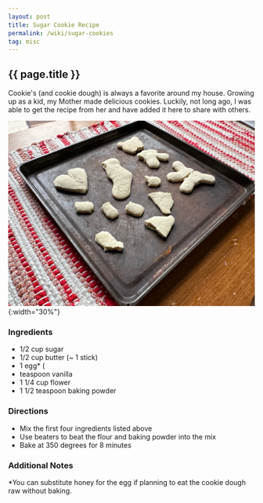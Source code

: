 ```yaml
---
layout: post
title: Sugar Cookie Recipe
permalink: /wiki/sugar-cookies
tag: misc
---
```


## {{ page.title }}

Cookie's (and cookie dough) is always a favorite around my house.  Growing up as a kid, my Mother 
made delicious cookies.  Luckily, not long ago, I was able to get the recipe from her and have 
added it here to share with others.

![iOS NFC Dimensions](/assets/images/sugar-cookies.jpg){:width="30%"} 

### Ingredients
 * 1/2 cup sugar
 * 1/2 cup butter (~ 1 stick)
 * 1 egg* (
 * teaspoon vanilla
 * 1 1/4 cup flower
 * 1 1/2 teaspoon baking powder



### Directions
 * Mix the first four ingredients listed above
 * Use beaters to beat the flour and baking powder into the mix
 * Bake at 350 degrees for 8 minutes



### Additional Notes
*You can substitute honey for the egg if planning to eat the cookie dough raw without baking.
